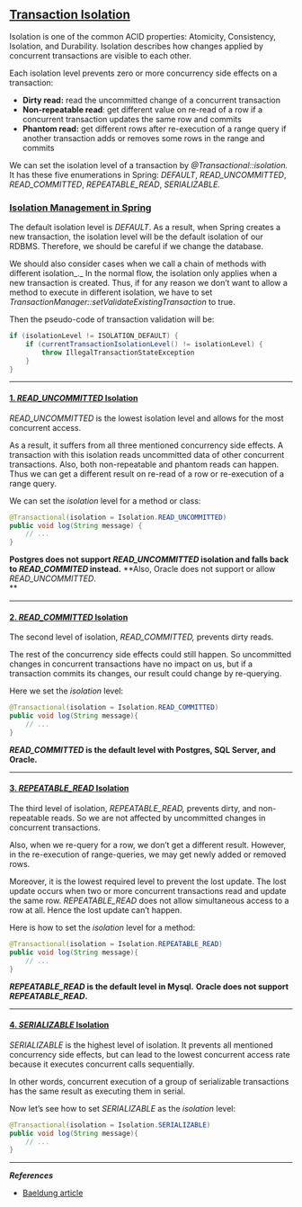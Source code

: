 ## [Transaction Isolation](https://www.baeldung.com/spring-transactional-propagation-isolation#transactional-isolations)

Isolation is one of the common ACID properties: Atomicity, Consistency, Isolation, and Durability. Isolation describes how changes applied by concurrent transactions are visible to each other.

Each isolation level prevents zero or more concurrency side effects on a transaction:

- **Dirty read:** read the uncommitted change of a concurrent transaction
- **Non-repeatable read**: get different value on re-read of a row if a concurrent transaction updates the same row and commits
- **Phantom read:** get different rows after re-execution of a range query if another transaction adds or removes some rows in the range and commits

We can set the isolation level of a transaction by _@Transactional::isolation._ It has these five enumerations in Spring: _DEFAULT_, _READ_UNCOMMITTED_, _READ_COMMITTED_, _REPEATABLE_READ_, _SERIALIZABLE._

### [Isolation Management in Spring](https://www.baeldung.com/spring-transactional-propagation-isolation#1-isolation-management-in-spring)

The default isolation level is _DEFAULT_. As a result, when Spring creates a new transaction, the isolation level will be the default isolation of our RDBMS. Therefore, we should be careful if we change the database.

We should also consider cases when we call a chain of methods with different isolation_._ In the normal flow, the isolation only applies when a new transaction is created. Thus, if for any reason we don’t want to allow a method to execute in different isolation, we have to set _TransactionManager::setValidateExistingTransaction_ to true.

Then the pseudo-code of transaction validation will be:

```java
if (isolationLevel != ISOLATION_DEFAULT) {
    if (currentTransactionIsolationLevel() != isolationLevel) {
        throw IllegalTransactionStateException
    }
}
```


---

#### [1. _READ_UNCOMMITTED_ Isolation](https://www.baeldung.com/spring-transactional-propagation-isolation#2-readuncommitted-isolation)

_READ_UNCOMMITTED_ is the lowest isolation level and allows for the most concurrent access.

As a result, it suffers from all three mentioned concurrency side effects. A transaction with this isolation reads uncommitted data of other concurrent transactions. Also, both non-repeatable and phantom reads can happen. Thus we can get a different result on re-read of a row or re-execution of a range query.

We can set the _isolation_ level for a method or class:

```java
@Transactional(isolation = Isolation.READ_UNCOMMITTED)
public void log(String message) {
    // ...
}
```

**Postgres does not support _READ_UNCOMMITTED_ isolation and falls back to _READ_COMMITED_ instead.** **Also, Oracle does not support or allow _READ_UNCOMMITTED_.  
**

---
#### [2. _READ_COMMITTED_ Isolation](https://www.baeldung.com/spring-transactional-propagation-isolation#3-readcommitted-isolation)

The second level of isolation, _READ_COMMITTED,_ prevents dirty reads.

The rest of the concurrency side effects could still happen. So uncommitted changes in concurrent transactions have no impact on us, but if a transaction commits its changes, our result could change by re-querying.

Here we set the _isolation_ level:

```java
@Transactional(isolation = Isolation.READ_COMMITTED)
public void log(String message){
    // ...
}
```

**_READ_COMMITTED_ is the default level with Postgres, SQL Server, and Oracle.**

---
#### [3. _REPEATABLE_READ_ Isolation](https://www.baeldung.com/spring-transactional-propagation-isolation#4-repeatableread-isolation)

The third level of isolation, _REPEATABLE_READ,_ prevents dirty, and non-repeatable reads. So we are not affected by uncommitted changes in concurrent transactions.

Also, when we re-query for a row, we don’t get a different result. However, in the re-execution of range-queries, we may get newly added or removed rows.

Moreover, it is the lowest required level to prevent the lost update. The lost update occurs when two or more concurrent transactions read and update the same row. _REPEATABLE_READ_ does not allow simultaneous access to a row at all. Hence the lost update can’t happen.  

Here is how to set the _isolation_ level for a method:

```java
@Transactional(isolation = Isolation.REPEATABLE_READ) 
public void log(String message){
    // ...
}
```

**_REPEATABLE_READ_ is the default level in Mysql.** **Oracle does not support _REPEATABLE_READ_.**

---
#### [4. _SERIALIZABLE_ Isolation](https://www.baeldung.com/spring-transactional-propagation-isolation#5-serializable-isolation)

_SERIALIZABLE_ is the highest level of isolation. It prevents all mentioned concurrency side effects, but can lead to the lowest concurrent access rate because it executes concurrent calls sequentially.

In other words, concurrent execution of a group of serializable transactions has the same result as executing them in serial.

Now let’s see how to set _SERIALIZABLE_ as the _isolation_ level:

```java
@Transactional(isolation = Isolation.SERIALIZABLE)
public void log(String message){
    // ...
}
```

---
***References***
- [Baeldung article](https://www.baeldung.com/spring-transactional-propagation-isolation)